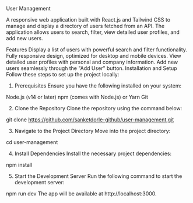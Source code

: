 User Management


A responsive web application built with React.js and Tailwind CSS to manage and display a directory of users fetched from an API. The application allows users to search, filter, view detailed user profiles, and add new users.

Features
Display a list of users with powerful search and filter functionality.
Fully responsive design, optimized for desktop and mobile devices.
View detailed user profiles with personal and company information.
Add new users seamlessly through the "Add User" button.
Installation and Setup
Follow these steps to set up the project locally:

1. Prerequisites
Ensure you have the following installed on your system:

Node.js (v14 or later)
npm (comes with Node.js) or Yarn
Git


2. Clone the Repository
Clone the repository using the command below:

git clone https://github.com/sanketdorle-github/user-management.git



3. Navigate to the Project Directory
Move into the project directory:

cd user-management


4. Install Dependencies
Install the necessary project dependencies:

npm install


5. Start the Development Server
Run the following command to start the development server:

npm run dev
The app will be available at http://localhost:3000.
